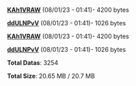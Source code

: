 [**KAh1VRAW**](/data/KAh1VRAW.txt) (08/01/23 - 01:41)- 4200 bytes

[**ddULNPvV**](/data/ddULNPvV.txt) (08/01/23 - 01:41)- 1026 bytes

[**KAh1VRAW**](/data/KAh1VRAW.txt) (08/01/23 - 01:41)- 4200 bytes

[**ddULNPvV**](/data/ddULNPvV.txt) (08/01/23 - 01:41)- 1026 bytes

**Total Datas**: 3254

**Total Size**: 20.65 MB / 20.7 MB